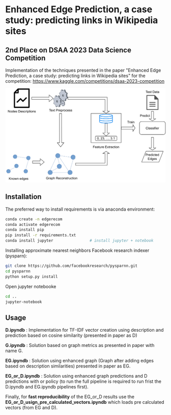 # Enhanced Edge Prediction, a case study:  predicting links in Wikipedia sites

## 2nd Place on DSAA 2023 Data Science Competition
Implementation of the techniques presented in the paper "Enhanced Edge Prediction, a case study:  predicting links in Wikipedia sites" for the competition: https://www.kaggle.com/competitions/dsaa-2023-competition

![Alt text](plots/framework.png)

## Installation

The preferred way to install requirements is via anaconda environment:

```bash
conda create -n edgerecom
conda activate edgerecom
conda install pip
pip install -r requirements.txt
conda install jupyter                # install jupyter + notebook
```
Installing approximate nearest neighbors Facebook research indexer (pysparn):
```bash
git clone https://github.com/facebookresearch/pysparnn.git
cd pysparnn
python setup.py install
```

Open jupyter notebooke
```bash
cd ..
jupyter-notebook
```
## Usage

**D.ipyndb** : Implementation for TF-IDF vector creation using description and prediction based on cosine similarity (presented in paper as D)

**G.ipyndb** : Solution based on graph metrics as presented in paper with name G.

**EG.ipyndb** : Solution using enhanced graph (Graph after adding edges based on description similarities) presented in paper as EG.

**EG_or_D.ipyndb** : Solution using enhanced graph predictions and D predictions with or policy (to run the full pipeline is required to run frist the D.ipyndb and EG.ipyndb pipelines first).

Finally, for **fast reproducibility** of the EG_or_D results use the **EG_or_D_usign_pre_calculated_vectors.ipyndb** which loads pre calculated vectors (from EG and D).
